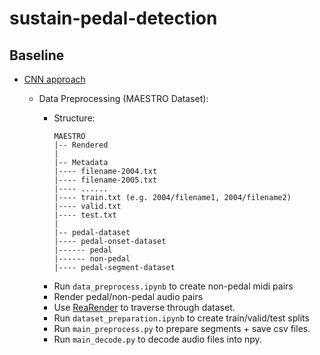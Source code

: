 # sustain-pedal-detection

## Baseline
* [CNN approach](https://github.com/beiciliang/sustain-pedal-detection)
    - Data Preprocessing (MAESTRO Dataset):
        * Structure:  
            ```
            MAESTRO  
            |-- Rendered  
            |  
            |-- Metadata  
            |---- filename-2004.txt  
            |---- filename-2005.txt  
            |---- ......  
            |---- train.txt (e.g. 2004/filename1, 2004/filename2)  
            |---- valid.txt  
            |---- test.txt  
            |  
            |-- pedal-dataset  
            |---- pedal-onset-dataset  
            |------ pedal  
            |------ non-pedal  
            |---- pedal-segment-dataset  
            ```  
            
        -  Run `data_preprocess.ipynb` to create non-pedal midi pairs
        -  Render pedal/non-pedal audio pairs
        * Use [ReaRender](https://github.com/YatingMusic/ReaRender) to traverse through dataset.
        
        - Run `dataset_preparation.ipynb` to create train/valid/test splits
        - Run `main_preprocess.py` to prepare segments + save csv files.
        - Run `main_decode.py` to decode audio files into npy.
